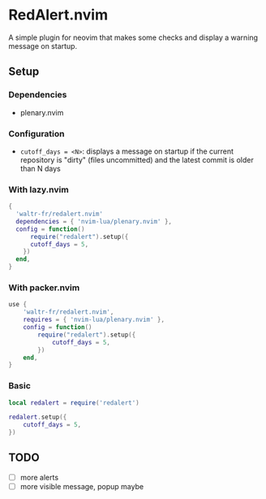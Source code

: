 # RedAlert.nvim

A simple plugin for neovim that makes some checks and display a warning message on startup.

## Setup

### Dependencies

- plenary.nvim

### Configuration

- `cutoff_days = <N>`: displays a message on startup if the current repository is "dirty" (files uncommitted) and the latest commit is older than N days

### With lazy.nvim

```lua
{ 
  'waltr-fr/redalert.nvim'
  dependencies = { 'nvim-lua/plenary.nvim' },
  config = function()
      require("redalert").setup({
      cutoff_days = 5, 
    })
  end,
}
```

### With packer.nvim

```lua
use {
    'waltr-fr/redalert.nvim',
    requires = { 'nvim-lua/plenary.nvim' },
    config = function()
        require("redalert").setup({
            cutoff_days = 5,
        })
    end,
}
```

### Basic

```lua
local redalert = require('redalert')

redalert.setup({
    cutoff_days = 5,
})
```
## TODO

- [ ] more alerts
- [ ] more visible message, popup maybe
